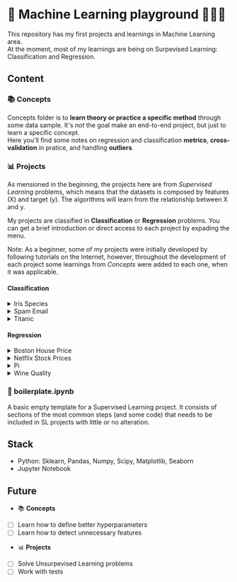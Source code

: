 # 🤖 Machine Learning playground 🤹🏼‍♀️

This repository has my first projects and learnings in Machine Learning area. <br>
At the moment, most of my learnings are being on Surpevised Learning: Classification and Regression.

## Content

### 📚 Concepts
Concepts folder is to **learn theory or practice a specific method** through some data sample. It's *not* the goal make an end-to-end project, but just to learn a specific concept. <br>
Here you'll find some notes on regression and classification **metrics**, **cross-validation** in pratice, and handling **outliers**.

### 📊 Projects
As mensioned in the beginning, the projects here are from *Supervised Learning* problems, which means that the datasets is composed by features (X) and target (y). The algorithms will learn from the relationship between X and y.

My projects are classified in **Classification** or **Regression** problems. You can get a brief introduction or direct access to each project by expading the menu. <br>

Note: As a beginner, some of my projects were initially developed by following tutorials on the Internet, however, throughout the development of each project some 
learnings from *Concepts* were added to each one, when it was applicable.

#### Classification

<details>
  
  <summary> Iris Species </summary>

  <br>
  💐 <a href="https://github.com/gabrielatrindade/ml-playground/tree/master/projects/iris_species">Iris Species project</a> has the aim to <b>classify iris flowers among three species</b> (setosa, versicolor, or virginica) from the variables: sepal length, sepal width, petal length, petal width. Each class (species) has 50 observations, which means there are 50 records for setosa, 50 for versicolor and 50 for virginica. But, as some outliers were identified (4) in this project, they were removed, reducing the observations and turning the dataset into an imbalanced one. One important question to ask is: Would it really be necessary to remove these outliers?

  #### Dataset
  - Independent variables: sepal length, sepal width, peta length, petal width.
  - Dependent variable: target (iris species)

  The dataset was provided by sklearn.datasets.
  <hr>

</details>


<details>
  <summary> Spam Email </summary>
  
  <br>
  📧 <a href="https://github.com/gabrielatrindade/ml-playground/tree/master/projects/spam_email">Spam Email project</a> <b>classifies an email as spam (junk email) or ham (good email)</b> through email messages. The dataset contains 5572 observations, they are composed of Label (target) and EmailText (feature) variables. In this case, the EmailText will be converted into features that consist of the relative frequencies of occurring words. The model will then learn from the frequencies of each word in a spam or ham message.
    
  #### Dataset
  - Independent variable: EmailText
  - Dependent variable: Label
  
  Future work: before counting the occurrence of each word, clean the messages: remove punctuation and abbreviation.
  <hr>

</details>


<details>
  
  <summary> Titanic </summary>
  
  <br>
  🚢 <a href="https://github.com/gabrielatrindade/ml-playground/tree/master/projects/titanic">Titanic project</a> is one of the most common classification problems for beginners. In this project, we need to build a predictive model that <b>classifies whether a passenger will survive or not</b> based on their information (i.e. name, age, gender, socioeconomic class, etc.). In this project, I dealt with data cleaning, visualization, and feature engineering, as well as machine learning. The dataset is composed of 11 features that they are not prepared to immediately apply a machine learning model. Going through these features, plotting some graphs, understanding and making decisions about how to clean and fill them, categorizing and encoding them, is part of the process. In addition, I applied and plotted some metrics I learned to evaluate the algorithms, such as ROC, AUC, and accuracy.
  
  #### Dataset
  - Independent variables: PassengerId, Pclass, Name, Sex, Age, SibSp, Parch, Ticket, Fire, Cabin, Embarked
  - Dependent variable: Survived

  <hr>

</details>


#### Regression

<details>
<summary> Boston House Price </summary>
Boston House Price
</details>

<details>
<summary> Netflix Stock Prices </summary>
test
</details>

<details>
<summary> Pi </summary>
test
</details>

<details>
<summary> Wine Quality </summary>
test
</details>

### 📝 boilerplate.ipynb
A basic empty template for a Supervised Learning project. It consists of sections of the most common steps (and some code) that needs to be included in SL projects with little or no alteration.

## Stack
- Python: Sklearn, Pandas, Numpy, Scipy, Matplotlib, Seaborn
- Jupyter Notebook

## Future

- 📚 **Concepts**
- [ ] Learn how to define better hyperparameters
- [ ] Learn how to detect unnecessary features

- 📊 **Projects**
- [ ] Solve Unsurpevised Learning problems
- [ ] Work with tests
